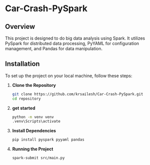 # Car-Crash-PySpark

## Overview

This project is designed to do big data analysis using Spark. It utilizes PySpark for distributed data processing, PyYAML for configuration management, and Pandas for data manipulation.

## Installation

To set up the project on your local machine, follow these steps:

1. **Clone the Repository**

   ```bash
   git clone https://github.com/krsailesh/Car-Crash-PySpark.git
   cd repository
   
2. **get started**
   ```bash
   python -m venv venv
   .venv\Scripts\activate

3. **Install Dependencies**
   ```bash
   pip install pyspark pyyaml pandas

4. **Running the Project**
   ```bash
   spark-submit src/main.py



